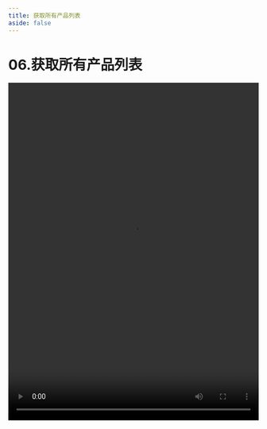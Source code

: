 ```yaml
---
title: 获取所有产品列表
aside: false
---
```


# 06.获取所有产品列表

<video autoplay src="http://qn.chinavanes.com/nodejs/module-13/06.获取所有产品列表.mp4" controls controlsList="nodownload" width="100%" height="680"/>

